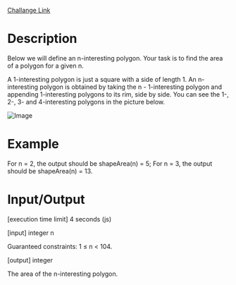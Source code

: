 [Challange Link](https://codefights.com/arcade/intro/level-2/yuGuHvcCaFCKk56rJ)
# Description
Below we will define an n-interesting polygon. Your task is to find the area of a polygon for a given n.

A 1-interesting polygon is just a square with a side of length 1. An n-interesting polygon is obtained by taking the n - 1-interesting polygon and appending 1-interesting polygons to its rim, side by side. You can see the 1-, 2-, 3- and 4-interesting polygons in the picture below.

![Image](https://codefightsuserpics.s3.amazonaws.com/tasks/shapeArea/img/area.png?_tm=1491302317375)

# Example

For n = 2, the output should be
shapeArea(n) = 5;
For n = 3, the output should be
shapeArea(n) = 13.
# Input/Output

[execution time limit] 4 seconds (js)

[input] integer n

Guaranteed constraints:
1 ≤ n < 104.

[output] integer

The area of the n-interesting polygon.